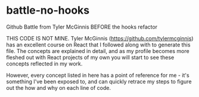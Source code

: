 # battle-no-hooks
Github Battle from Tyler McGinnis BEFORE the hooks refactor

THIS CODE IS NOT MINE. Tyler McGinnis (https://github.com/tylermcginnis) has an excellent course on React that I 
followed along with to generate this file. The concepts are explained in detail, and as my profile becomes more fleshed
out with React projects of my own you will start to see these concepts reflected in my work.

However, every concept listed in here has a point of reference for me - it's something I've been exposed to, and can
quickly retrace my steps to figure out the how and why on each line of code.
